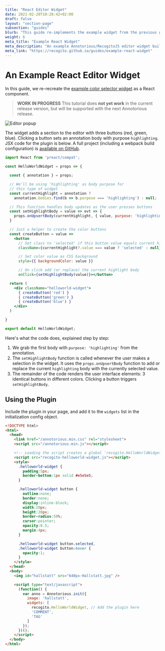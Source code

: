 ```yaml
---
title: "React Editor Widget"
date: 2021-02-20T10:28:42+02:00
draft: false
layout: "section-page"
subsection: "guides"
blurb: "This guide re-implements the example widget from the previous guide in React."
weight: 6
meta_title: "Example React Widget"
meta_description: "An example Annotorious/RecogitoJS editor widget built with React."
meta_link: "https://recogito.github.io/guides/example-react-widget"
---
```


# An Example React Editor Widget

In this guide, we re-recreate the [example color selector widget](/guides/editor-widgets/) as a React component.

> __WORK IN PROGRESS__ This tutorial does __not yet work__ in the current release version,
> but will be supported with the next Annotorious release.

![Editor popup](/images/guides/colorselector-widget.png)

The widget adds a section to the editor with three buttons (red, green, blue). Clicking a button sets an annotation
body with purpose `highlighting`. JSX code for the plugin is below. A full project (including a webpack build 
configuration) is [available on GitHub](https://github.com/recogito/recogito-client-plugins/tree/main/packages/widget-react-helloworld).

```jsx
import React from 'preact/compat';

const HelloWorldWidget = props => {

  const { annotation } = props;

  // We'll be using 'highlighting' as body purpose for 
  // this type of widget
  const currentHighlight = annotation ? 
    annotation.bodies.find(b => b.purpose === 'highlighting') : null;

  // This function handles body updates as the user presses buttons
  const setHighlightBody = value => evt => {
    props.onUpsertBody(currentHighlight, { value, purpose: 'highlighting' });
  }

  // Just a helper to create the color buttons
  const createButton = value =>
    <button 
      // Set class to 'selected' if this button value equals current highlight
      className={currentHighlight?.value === value ? 'selected' : null}

      // Set color value as CSS background
      style={{ backgroundColor: value }}

      // On click add (or replace) the current highlight body
      onClick={setHighlightBody(value)}></button>

  return (
    <div className="helloworld-widget">
      { createButton('red') }
      { createButton('green') }
      { createButton('blue') }
    </div>
  )

}

export default HelloWorldWidget;
```

Here's what the code does, explained step by step:

1. We grab the first body with `purpose: 'highlighting'` from the annotation.
2. The `setHighlightBody` function is called whenever the user makes a selection in the widget. 
   It uses the `props.onUpsertBody` function to add or replace the current `highlighting`
   body with the currently selected value.
3. The remainder of the code renders the user interface elements: 3 identical buttons
   in different colors. Clicking a button triggers `setHighlightBody`.


## Using the Plugin

Include the plugin in your page, and add it to the `widgets` list in the initialization 
config object. 

```html
<!DOCTYPE html>
<html>
  <head>
    <link href="/annotorious.min.css" rel="stylesheet">
    <script src="/annotorious.min.js"></script>

    <!-- Loading the script creates a global 'recogito.HelloWorldWidget' var -->
    <script src="recogito-helloworld-widget.js"></script>
    <style>
      .helloworld-widget {
        padding:5px;
        border-bottom:1px solid #e5e5e5;
      }

      .helloworld-widget button {
        outline:none;
        border:none;
        display:inline-block;
        width:20px;
        height:20px;
        border-radius:50%;
        cursor:pointer;
        opacity:0.5;
        margin:4px;
      }

      .helloworld-widget button.selected,
      .helloworld-widget button:hover {
        opacity:1;
      }
    </style>
  </head>
  <body>
    <img id="hallstatt" src="640px-Hallstatt.jpg" />

    <script type="text/javascript">
      (function() {
        var anno = Annotorious.init({
          image: 'hallstatt',
          widgets: [ 
            recogito.HelloWorldWidget, // Add the plugin here
            'COMMENT',
            'TAG'
          ]
        });
      })();
    </script>
  </body>
</html>
```

